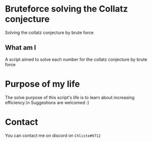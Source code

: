 # Bruteforce solving the Collatz conjecture
Solving the collatz conjecture by brute force

## What am I
A script aimed to solve each number for the collatz conjecture by brute force

# Purpose of my life
The solve purpose of this script's life is to learn about increasing efficiency.\n
Suggestions are welcomed :)

# Contact
You can contact me on discord on `Chliste#9712`